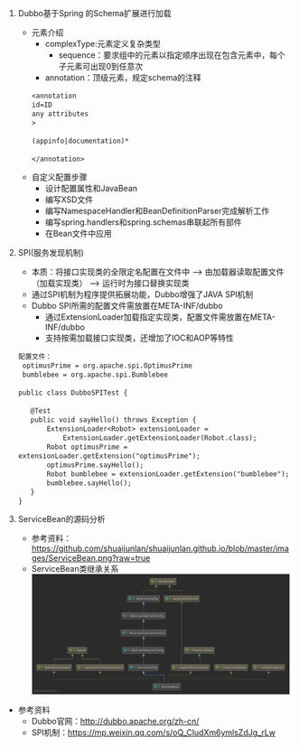 1.  Dubbo基于Spring 的Schema扩展进行加载
    - 元素介绍
        - complexType:元素定义复杂类型
            - sequence：要求组中的元素以指定顺序出现在包含元素中，每个子元素可出现0到任意次
        - annotation：顶级元素，规定schema的注释
        ```
        <annotation
        id=ID
        any attributes
        >
        
        (appinfo|documentation)*
        
        </annotation>
        ```
    - 自定义配置步骤
        - 设计配置属性和JavaBean
        - 编写XSD文件
        - 编写NamespaceHandler和BeanDefinitionParser完成解析工作
        - 编写spring.handlers和spring.schemas串联起所有部件
        - 在Bean文件中应用
        
2.  SPI(服务发现机制)
    - 本质：将接口实现类的全限定名配置在文件中 --> 由加载器读取配置文件（加载实现类） --> 运行时为接口替换实现类
    - 通过SPI机制为程序提供拓展功能，Dubbo增强了JAVA SPI机制
    - Dubbo SPI所需的配置文件需放置在META-INF/dubbo
        - 通过ExtensionLoader加载指定实现类，配置文件需放置在META-INF/dubbo
        - 支持按需加载接口实现类，还增加了IOC和AOP等特性
     ```
     配置文件：
      optimusPrime = org.apache.spi.OptimusPrime
      bumblebee = org.apache.spi.Bumblebee
     
    public class DubboSPITest {

        @Test
        public void sayHello() throws Exception {
            ExtensionLoader<Robot> extensionLoader = 
                ExtensionLoader.getExtensionLoader(Robot.class);
            Robot optimusPrime = extensionLoader.getExtension("optimusPrime");
            optimusPrime.sayHello();
            Robot bumblebee = extensionLoader.getExtension("bumblebee");
            bumblebee.sayHello();
        }
    }
    ```
    
3.  ServiceBean的源码分析
    - 参考资料：https://github.com/shuaijunlan/shuaijunlan.github.io/blob/master/images/ServiceBean.png?raw=true
    - ServiceBean类继承关系
    ![ServiceBean类继承关系](https://github.com/shuaijunlan/shuaijunlan.github.io/blob/master/images/ServiceBean.png?raw=true)
 
         
         
- 参考资料
    - Dubbo官网：http://dubbo.apache.org/zh-cn/
    - SPI机制：https://mp.weixin.qq.com/s/oQ_CludXm6ymlsZdJg_rLw            
        